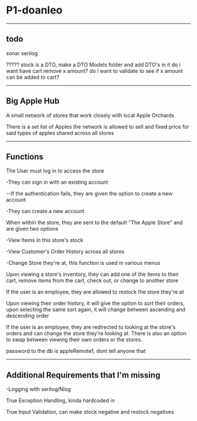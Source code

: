 # P1-doanleo

---
todo
---




sonar
serilog



?????
stock is a DTO, make a DTO Models folder and add DTO's in it
do i want have cart remove x amount? 
do i want to validate to see if x amount can be added to cart?

------------------
Big Apple Hub
------------------
A small network of stores that work closely with local Apple Orchards

There is a set list of Apples the network is allowed to sell and fixed price for said types of apples shared across all stores

------------------
Functions
------------------
The User must log in to access the store

-They can sign in with an existing account

--If the authentication fails, they are given the option to create a new account

-They can create a new account

When within the store, they are sent to the default "The Apple Store" and are given two options


-View Items in this store's stock

-View Customer's Order History across all stores

-Change Store they're at, this function is used in various menus


Upon viewing a store's inventory, they can add one of the items to their cart, remove items from the cart, check out, or change to another store

If the user is an employee, they are allowed to restock the store they're at

Upon viewing their order history, it will give the option to sort their orders, upon selecting the same sort again, it will change between ascending and descending order

If the user is an employee, they are redirected to looking at the store's orders and can change the store they're looking at. There is also an option to swap between viewing their own orders or the stores.

password to the db is appleRemote1, dont tell anyone that

------------------
Additional Requirements that I'm missing
------------------


-Logging with serilog/Nlog

True Exception Handling, kinda hardcoded in

True Input Validation, can make stock negative and restock negatives
